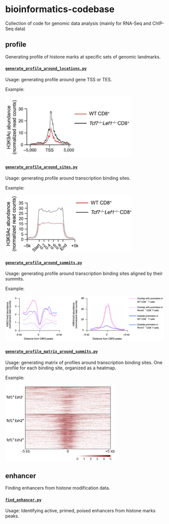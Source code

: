 # bioinformatics-codebase
Collection of code for genomic data analysis (mainly for RNA-Seq and ChIP-Seq data)
## profile
Generating profile of histone marks at specific sets of genomic landmarks.

#### [`generate_profile_around_locations.py`](profile/generate_profile_around_locations.py)

Usage: generating profile around gene TSS or TES.

Example:

<img src="examples/profile-1.png" width="400">

#### [`generate_profile_around_sites.py`](profile/generate_profile_around_sites.py)

Usage: generating profile around transcription binding sites.

Example:

<img src="examples/profile-2.png" width="400">

#### [`generate_profile_around_summits.py`](profile/generate_profile_around_summits.py)

Usage: generating profile around transcription binding sites aligned by their summits.

Example:

<img src="examples/profile-3.png" width="700">

#### [`generate_profile_matrix_around_summits.py`](profile/generate_profile_matrix_around_summits.py)

Usage: generating matrix of profiles around transcription binding sites. One profile for each binding site, organized as a heatmap.

Example:

<img src="examples/profile-4.png" width="350">

## enhancer
Finding enhancers from histone modification data.

#### [`find_enhancer.py`](enhancer/find_enhancer.py)

Usage: Identifying active, primed, poised enhancers from histone marks peaks.
